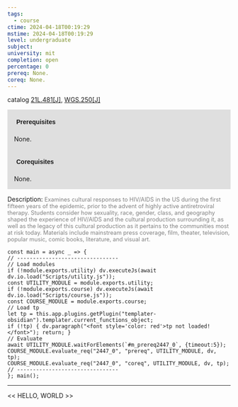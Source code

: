 ```yaml
---
tags:
  - course
ctime: 2024-04-18T00:19:29
mstime: 2024-04-18T00:19:29
level: undergraduate
subject: 
university: mit
completion: open
percentage: 0
prereq: None.
coreq: None.
---
```


catalog [21L.481[J]](http://student.mit.edu/catalog/m21La.html#21L.481), [WGS.250[J]](http://student.mit.edu/catalog/mWGSa.html#WGS.250)

<span style="display: block; padding: 15px; background-color: rgb(100, 100, 100, 0.2);"><font id="m_prereq2447_0" style="display: block; font-family: Arial, sans-serif; font-weight: bold; padding: 5px">Prerequisites</font><br><span id="prereq2447_0">None.</span></span>
<span style="display: block; padding: 15px; background-color: rgb(100, 100, 100, 0.2);"><font id="m_coreq2447_0" style="display: block; font-family: Arial, sans-serif; font-weight: bold; padding: 5px">Corequisites</font><br><span id="coreq2447_0">None.</span></span>

<font style="">Description:</font>
<font style="color: grey; font-size: 0.8rem;">Examines cultural responses to HIV/AIDS in the US during the first fifteen years of the epidemic, prior to the advent of highly active antiretroviral therapy. Students consider how sexuality, race, gender, class, and geography shaped the experience of HIV/AIDS and the cultural production surrounding it, as well as the legacy of this cultural production as it pertains to the communities most at risk today. Materials include mainstream press coverage, film, theater, television, popular music, comic books, literature, and visual art.</font>

```dataviewjs
const main = async _ => {
// --------------------------------
// Load modules
if (!module.exports.utility) dv.executeJs(await dv.io.load("Scripts/utility.js"));
const UTILITY_MODULE = module.exports.utility;
if (!module.exports.course) dv.executeJs(await dv.io.load("Scripts/course.js"));
const COURSE_MODULE = module.exports.course;
// Load tp
let tp = this.app.plugins.getPlugin("templater-obsidian").templater.current_functions_object;
if (!tp) { dv.paragraph("<font style='color: red'>tp not loaded!</font>"); return; }
// Evaluate
await UTILITY_MODULE.waitForElements(`#m_prereq2447_0`, {timeout:5});
COURSE_MODULE.evaluate_req("2447_0", "prereq", UTILITY_MODULE, dv, tp);
COURSE_MODULE.evaluate_req("2447_0", "coreq", UTILITY_MODULE, dv, tp);
// --------------------------------
}; main();
```

---

<< HELLO, WORLD >>
